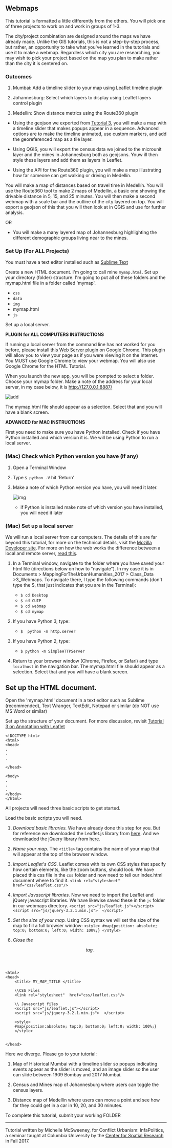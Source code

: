 ## Webmaps

This tutorial is formatted a little differently from the others. You will pick one of three projects to work on and work in groups of 1-3. 

The city/project combination are designed around the maps we have already made. Unlike the GIS tutorials, this is not a step-by-step process, but rather, an opportunity to take what you've learned in the tutorials and use it to make a webmap. Regardless which city you are researching, you may wish to pick your project based on the map you plan to make rather than the city it is centered on.

### Outcomes

1. Mumbai: Add a timeline slider to your map using Leaflet timeline plugin

2. Johannesburg: Select which layers to display using Leaflet layers control plugin

3. Medellín: Show distance metrics using the Route360 plugin 


* Using the geojson we exported from [Tutorial 3](https://github.com/michellejm/ConflictUrbanism-InfraPolitics/blob/master/Tutorials/03_Annotation.md), you will make a map with a timeline slider that makes popups appear in a sequence. Advanced options are to make the timeline animated, use custom markers, and add the georeferenced map as a tile layer. 

* Using QGIS, you will export the census data we joined to the microunit layer and the mines in Johannesburg both as geojsons. Youw ill then style these layers and add them as layers in Leaflet.

* Using the API for the Route360 plugin, you will make a map illustrating how far someone can get walking or driving in Medellín. 

You will make a map of distances based on travel time in Medellín. You will use the Route360 tool to make 2 maps of Medellín, a basic one showing the drivable distance in 5, 15, and 25 minutes. You will then make a second webmap with a scale bar and the outline of the city layered on top. You will export a geojson of this that you will then look at in QGIS and use for further analysis.

OR 

* You will make a many layered map of Johannesburg highlighting the different demographic groups living near to the mines. 

### Set Up (For ALL Projects)

You must have a text editor installed such as [Sublime Text](https://www.sublimetext.com/)

Create a new HTML document. I'm going to call mine `mymap.html`. Set up your directory (folder) structure. I'm going to put all of these folders and the mymap.html file in a folder called 'mymap'.

* `css`
* `data`
* `img`
* mymap.html
* `js`

Set up a local server.

**PLUGIN for ALL COMPUTERS INSTRUCTIONS**

If running a local server from the command line has not worked for you before, please install [this Web Server plugin](https://chrome.google.com/webstore/detail/web-server-for-chrome/ofhbbkphhbklhfoeikjpcbhemlocgigb?hl=en) on Google Chrome. This plugin will allow you to view your page as if you were viewing it on the Internet. You MUST use Google Chrome to view your webmap. You will also use Google Chrome for the HTML Tutorial.

When you launch the new app, you will be prompted to select a folder. Choose your mymap folder. Make a note of the address for your local server, in my case below, it is http://127.0.0.1:8887/

![add](https://github.com/michellejm/ConflictUrbanism-InfraPolitics/blob/master/img/wp1.png)

The mymap.html file should appear as a selection. Select that and you will have a blank screen.

**ADVANCED for MAC INSTRUCTIONS**

First you need to make sure you have Python installed. Check if you have Python installed and which version it is. We will be using Python to run a local server.

### (Mac) Check which Python version you have (if any)

1. Open a Terminal Window 
2. Type `$ python -V` hit 'Return'
4. Make a note of which Python version you have, you will need it later.

	![img](https://github.com/CenterForSpatialResearch/NYCDHWeek/blob/master/Images/pythontest.png)
	* if Python is installed make note of which version you have installed, you will need it later

### (Mac) Set up a local server

We will run a local server from our computers. The details of this are far beyond this tutorial, for more on  the technical details, visit the [Mozilla Developer site](https://developer.mozilla.org/en-US/docs/Learn/Common_questions/Set_up_a_basic_working_environment). For more on how the web works the difference between a local and remote server, [read this](https://devdojo.com/blog/technology/local-vs-remote-servers).

1. In a Terminal window, navigate to the folder where you have saved your html file (directions below on how to "navigate"). In my case it is in Documents > MappingForTheUrbanHumanities_2017 > Class_Data >3_Webmaps. To navigate there, I type the following commands (don't type the $, that just indicates that you are in the Terminal):

	* `$ cd Desktop`
	* `$ cd CUIP` 
	* `$ cd webmap`
	* `$ cd mymap`
	
2. If you have Python 3, type:

	* `$  python -m http.server`  
	
2. If you have Python 2, type:

	* `$ python -m SimpleHTTPServer`
	
3. Return to your browser window (Chrome, Firefox, or Safari) and type `localhost` in the navigation bar. The mymap.html file should appear as a selection. Select that and you will have a blank screen.


## Set up the HTML document.

Open the 'mymap.html' document in a text editor such as Sublime (recommended), Text Wranger, TextEdit, Notepad or similar (do NOT use MS Word or similar)

Set up the structure of your document. For more discussion, revisit [Tutorial 3 on Annotation with Leaflet](https://github.com/michellejm/ConflictUrbanism-InfraPolitics/blob/master/Tutorials/03_Annotation.md)

```
<!DOCTYPE html>
<html>
<head>
.
.
.

</head>

<body>
.
.
.
</body>
</html>

```

All projects will need three basic scripts to get started. 

Load the basic scripts you will need.
1. *Download basic libraries.* We have already done this step for you. But for reference we downloaded the Leaflet.js library from [here](http://leafletjs.com/download.html). And we downloaded the jQuery library from [here](http://jquery.com/download/).  

2. *Name your map.* The `<title>` tag contains the name of your map that will appear at the top of the browser window.

3. *Import Leaflet's CSS.* Leaflet comes with its own CSS styles that specify how certain elements, like the zoom buttons, should look. We have placed this css file in the `css` folder and now need to tell our index.html document where to find it.
	`<link rel="stylesheet"  href="css/leaflet.css"/>`
	
4. *Import Javascript libraries.* Now we need to import the Leaflet and jQuery javascript libraries. We have likewise saved these in the `js` folder in our webmaps directory. 
	`<script src="js/leaflet.js"></script>`
	`<script src="js/jquery-3.2.1.min.js">  </script>`
	
5. *Set the size of your map.* Using CSS syntax we will set the size of the map to fill a full browser window: 
	`<style> #map{position: absolute; top:0; bottom:0; left:0; width: 100%;} </style>`
	
6. *Close the <header> tag.*


```
<html>
<head>
	<title> MY_MAP_TITLE </title>
	
	\\CSS Files
	<link rel="stylesheet"  href="css/leaflet.css"/> 
	
	\\ Javascript files
	<script src="js/leaflet.js"></script>
	<script src="js/jquery-3.2.1.min.js">  </script>

	<style>
	#map{position:absolute; top:0; bottom:0; left:0; width: 100%;}
	</style>


</head>

```

Here we diverge. Please go to your tutorial:


1. Map of Historical Mumbai with a timeline slider so popups indicating events appear as the slider is moved, and an image slider so the user can slide between 1909 Bombay and 2017 Mumbai.

2. Census and Mines map of Johannesburg where users can toggle the census layers.

3. Distance map of Medellín where users can move a point and see how far they could get in a car in 10, 20, and 30 minutes.




To complete this tutorial, submit your working FOLDER
______________________________________________________________________________________________________________

Tutorial written by Michelle McSweeney, for Conflict Urbanism: InfaPolitics, a seminar taught at Columbia University by the [Center for Spatial Research](http://c4sr.columbia.edu) in Fall 2017.


